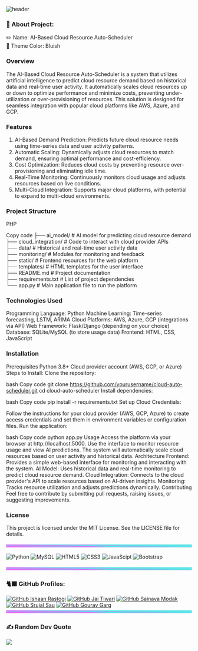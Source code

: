 ![header](https://capsule-render.vercel.app/api?type=waving&color=gradient&customColorList=6)

### 💫 About Project:
✏️ Name: AI-Based Cloud Resource Auto-Scheduler <br>
💙 Theme Color: Bluish <br>

### Overview
The AI-Based Cloud Resource Auto-Scheduler is a system that utilizes artificial intelligence to predict cloud resource demand based on historical data and real-time user activity. It automatically scales cloud resources up or down to optimize performance and minimize costs, preventing under-utilization or over-provisioning of resources.
This solution is designed for seamless integration with popular cloud platforms like AWS, Azure, and GCP.

### Features
<ol>
  <li>AI-Based Demand Prediction: Predicts future cloud resource needs using time-series data and user activity patterns.</li>
  <li>Automatic Scaling: Dynamically adjusts cloud resources to match demand, ensuring optimal performance and cost-efficiency.</li>
  <li>Cost Optimization: Reduces cloud costs by preventing resource over-provisioning and eliminating idle time.</li>
  <li>Real-Time Monitoring: Continuously monitors cloud usage and adjusts resources based on live conditions.</li>
  <li>Multi-Cloud Integration: Supports major cloud platforms, with potential to expand to multi-cloud environments.</li>
</ol>

### Project Structure

PHP

Copy code
├── ai_model/                # AI model for predicting cloud resource demand <br>
├── cloud_integration/        # Code to interact with cloud provider APIs<br>
├── data/                    # Historical and real-time user activity data<br>
├── monitoring/              # Modules for monitoring and feedback<br>
├── static/                  # Frontend resources for the web platform<br>
├── templates/               # HTML templates for the user interface<br>
├── README.md                # Project documentation<br>
├── requirements.txt         # List of project dependencies<br>
└── app.py                   # Main application file to run the platform<br>

### Technologies Used

Programming Language: Python
Machine Learning: Time-series forecasting, LSTM, ARIMA
Cloud Platforms: AWS, Azure, GCP (integrations via API)
Web Framework: Flask/Django (depending on your choice)
Database: SQLite/MySQL (to store usage data)
Frontend: HTML, CSS, JavaScript

### Installation

Prerequisites
Python 3.8+
Cloud provider account (AWS, GCP, or Azure)
Steps to Install:
Clone the repository:

bash
Copy code
git clone https://github.com/yourusername/cloud-auto-scheduler.git
cd cloud-auto-scheduler
Install dependencies:

bash
Copy code
pip install -r requirements.txt
Set up Cloud Credentials:

Follow the instructions for your cloud provider (AWS, GCP, Azure) to create access credentials and set them in environment variables or configuration files.
Run the application:

bash
Copy code
python app.py
Usage
Access the platform via your browser at http://localhost:5000.
Use the interface to monitor resource usage and view AI predictions.
The system will automatically scale cloud resources based on user activity and historical data.
Architecture
Frontend: Provides a simple web-based interface for monitoring and interacting with the system.
AI Model: Uses historical data and real-time monitoring to predict cloud resource demand.
Cloud Integration: Connects to the cloud provider's API to scale resources based on AI-driven insights.
Monitoring: Tracks resource utilization and adjusts predictions dynamically.
Contributing
Feel free to contribute by submitting pull requests, raising issues, or suggesting improvements.

### License
This project is licensed under the MIT License. See the LICENSE file for details.

![alt text](https://github.com/ChaosXYZ/ChaosXYZ/blob/main/divider.png?raw=true)

![Python](https://img.shields.io/badge/python-3670A0?style=for-the-badge&logo=python&logoColor=ffdd54)
![MySQL](https://img.shields.io/badge/MySQL-%230074A3.svg?style=for-the-badge&logo=mysql&logoColor=white)
![HTML5](https://img.shields.io/badge/html5-%23E34F26.svg?style=for-the-badge&logo=html5&logoColor=white)
![CSS3](https://img.shields.io/badge/CSS3-%234285F4.svg?style=for-the-badge&logo=css3&logoColor=white)
![JavaScipt](https://img.shields.io/badge/javascript-%23323330.svg?style=for-the-badge&logo=javascript&logoColor=%23F7DF1E)
![Bootstrap](https://img.shields.io/badge/bootstrap-%23563D7C.svg?style=for-the-badge&logo=bootstrap&logoColor=white)

![alt text](https://github.com/ChaosXYZ/ChaosXYZ/blob/main/divider.png?raw=true)

### 🐈‍⬛ GitHub Profiles:
[![GitHub Ishaan Rastogi](https://img.shields.io/badge/IshaanRastogi-%23FFFFFF.svg?logo=GitHub&logoColor=black)](https://github.com/TridentifyIshaan)
[![GitHub Jai Tiwari](https://img.shields.io/badge/JaiTiwari-%23FFFFFF.svg?logo=GitHub&logoColor=black)](https://github.com/JAI0705)
[![GitHub Sainava Modak](https://img.shields.io/badge/SainavaModak-%23FFFFFF.svg?logo=GitHub&logoColor=black)](https://github.com/Sainava)
[![GitHub Srujal Sau](https://img.shields.io/badge/SrujalSau-%23FFFFFF.svg?logo=GitHub&logoColor=black)](https://github.com/22srujal)
[![GitHub Gourav Garg](https://img.shields.io/badge/GouravGarg-%23FFFFFF.svg?logo=GitHub&logoColor=black)](https://github.com/18gourav)
![alt text](https://github.com/ChaosXYZ/ChaosXYZ/blob/main/divider.png?raw=true)

### ✍️ Random Dev Quote
![](https://quotes-github-readme.vercel.app/api?type=horizontal&theme=radical)

